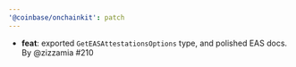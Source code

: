 ```yaml
---
'@coinbase/onchainkit': patch
---
```


- **feat**: exported `GetEASAttestationsOptions` type, and polished EAS docs. By @zizzamia #210
